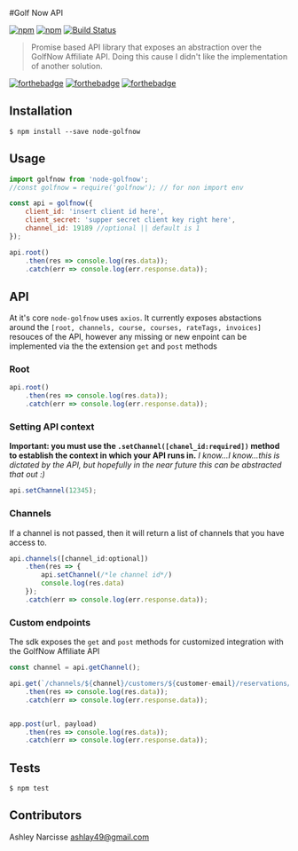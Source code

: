 #Golf Now API

[![npm](https://img.shields.io/npm/v/node-golfnow.svg)](https://www.npmjs.com/package/node-golfnow) 
[![npm](https://img.shields.io/npm/dt/nodegolfnow.svg)](https://www.npmjs.com/package/nodegolfnow) 
[![Build Status](https://travis-ci.org/darkfadr/node-golfnow.svg?branch=master)](https://travis-ci.org/darkfadr/node-golfnow)

> Promise based API library that exposes an abstraction over the GolfNow Affiliate API. Doing this cause I didn't like the implementation of another solution.

[![forthebadge](http://forthebadge.com/images/badges/no-ragrets.svg)](http://forthebadge.com)
[![forthebadge](http://forthebadge.com/images/badges/makes-people-smile.svg)](http://forthebadge.com)
[![forthebadge](http://forthebadge.com/images/badges/built-with-love.svg)](http://forthebadge.com)

## Installation
`$ npm install --save node-golfnow`

## Usage
```javascript
import golfnow from 'node-golfnow';
//const golfnow = require('golfnow'); // for non import env

const api = golfnow({
	client_id: 'insert client id here',
	client_secret: 'supper secret client key right here',
	channel_id: 19189 //optional || default is 1
});

api.root()
	.then(res => console.log(res.data));
	.catch(err => console.log(err.response.data));
```

## API
At it's core `node-golfnow` uses `axios`. It currently exposes abstactions around the `[root, channels, course, courses, rateTags, invoices]` resouces of the API, however any missing or new enpoint can be implemented via the the extension `get` and `post` methods

### Root
```javascript
api.root()
	.then(res => console.log(res.data));
	.catch(err => console.log(err.response.data));
```

### Setting API context
**Important: you must use the `.setChannel([chanel_id:required])` method to establish the context in which your API runs in.**  _I know...I know...this is dictated by the API, but hopefully in the near future this can be abstracted that out :)_
```javascript
api.setChannel(12345);
```


### Channels
If a channel is not passed, then it will return a list of channels that you have access to.
```javascript
api.channels([channel_id:optional])
	.then(res => {
		api.setChannel(/*le channel id*/)
		console.log(res.data)
	});
	.catch(err => console.log(err.response.data));
```

### Custom endpoints
The sdk exposes the `get` and `post` methods for customized integration with the GolfNow Affiliate API

```javascript
const channel = api.getChannel();

api.get(`/channels/${channel}/customers/${customer-email}/reservations/${reservation-id}`)
	.then(res => console.log(res.data));
	.catch(err => console.log(err.response.data));


app.post(url, payload)
	.then(res => console.log(res.data));
	.catch(err => console.log(err.response.data));
```

## Tests
`$ npm test`

## Contributors
Ashley Narcisse <ashlay49@gmail.com>
